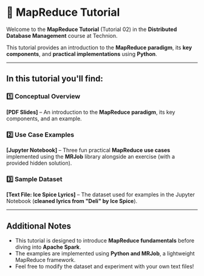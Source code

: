 # 📂 MapReduce Tutorial  

Welcome to the **MapReduce Tutorial** (Tutorial 02) in the **Distributed Database Management** course at Technion.  

This tutorial provides an introduction to the **MapReduce paradigm**, its **key components**, and **practical implementations** using **Python**.  

---

## In this tutorial you'll find: 

### 1️⃣ Conceptual Overview  
**[PDF Slides]** – An introduction to the **MapReduce paradigm**, its key components, and an example.  

### 2️⃣ Use Case Examples 
**[Jupyter Notebook]** – Three fun practical **MapReduce use cases** implemented using the **MRJob** library alongside an exercise (with a provided hidden solution).

### 3️⃣ Sample Dataset  
**[Text File: Ice Spice Lyrics]** – The dataset used for examples in the Jupyter Notebook (**cleaned lyrics from "Deli" by Ice Spice**).  

---

## Additional Notes  
- This tutorial is designed to introduce **MapReduce fundamentals** before diving into **Apache Spark**.  
- The examples are implemented using **Python and MRJob**, a lightweight MapReduce framework.  
- Feel free to modify the dataset and experiment with your own text files!  
